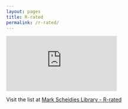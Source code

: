 ```yaml
---
layout: pages
title: R-rated
permalink: /r-rated/
---
```


<iframe src='https://cdn.knightlab.com/libs/timeline3/latest/embed/index.html?source=1L3UNMad3sW9tW4ozd6x8btCBoZPHEPjow9KDOpf9tqI&font=Default&lang=en&initial_zoom=5&height=650' webkitallowfullscreen mozallowfullscreen allowfullscreen frameborder='0'></iframe>

<p>Visit the list at <a href="https://docs.google.com/spreadsheets/d/1L3UNMad3sW9tW4ozd6x8btCBoZPHEPjow9KDOpf9tqI/edit?usp=sharing" target="_blank"> Mark Scheidies Library - R-rated</a><p>